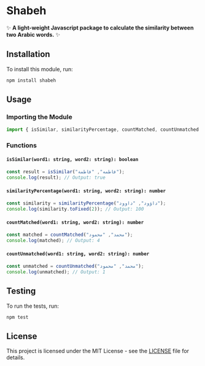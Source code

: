 # Shabeh

✨ **A light-weight Javascript package to calculate the similarity between two Arabic words.** ✨

## Installation

To install this module, run:

```bash
npm install shabeh
```

## Usage

### Importing the Module

```typescript
import { isSimilar, similarityPercentage, countMatched, countUnmatched } from 'shabeh';
```

### Functions

#### `isSimilar(word1: string, word2: string): boolean`

```typescript
const result = isSimilar("فاطمه", "فاطمة");
console.log(result); // Output: true
```

#### `similarityPercentage(word1: string, word2: string): number`

```typescript
const similarity = similarityPercentage("داؤود", "داوود");
console.log(similarity.toFixed(2)); // Output: 100
```

#### `countMatched(word1: string, word2: string): number`

```typescript
const matched = countMatched("محمد", "محمود");
console.log(matched); // Output: 4
```

#### `countUnmatched(word1: string, word2: string): number`

```typescript
const unmatched = countUnmatched("محمد", "محمود");
console.log(unmatched); // Output: 1
```

## Testing

To run the tests, run:

```bash
npm test
```

## License

This project is licensed under the MIT License - see the [LICENSE](LICENSE) file for details.